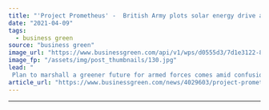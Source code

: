 ```yaml
---
title: "'Project Prometheus' -  British Army plots solar energy drive as it confirms 2050 net zero goal"
date: "2021-04-09"
tags: 
  - business green
source: "business green"
image_url: "https://www.businessgreen.com/api/v1/wps/d0555d3/7d1e3122-86ce-4f72-8a6b-6c4425abf149/6/british-army-185x114.jpg"
image_fp: "/assets/img/post_thumbnails/130.jpg"
lead: "
 Plan to marshall a greener future for armed forces comes amid confusion around timetable for Army’s net zero goal, which was previously announced for an earlier date ..."
article_url: "https://www.businessgreen.com/news/4029603/project-prometheus-british-army-plots-solar-energy-drive-confirms-2050-net-zero-goal"
---
```


---
